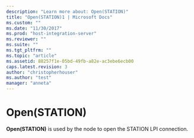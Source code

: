 ```yaml
---
description: "Learn more about: Open(STATION)"
title: "Open(STATION)1 | Microsoft Docs"
ms.custom: ""
ms.date: "11/30/2017"
ms.prod: "host-integration-server"
ms.reviewer: ""
ms.suite: ""
ms.tgt_pltfrm: ""
ms.topic: "article"
ms.assetid: 88257f1e-05bd-49fb-a82e-ac3ebe6ecb00
caps.latest.revision: 3
author: "christopherhouser"
ms.author: "test"
manager: "anneta"
---
```

# Open(STATION)
**Open(STATION)** is used by the node to open the STATION LPI connection.

